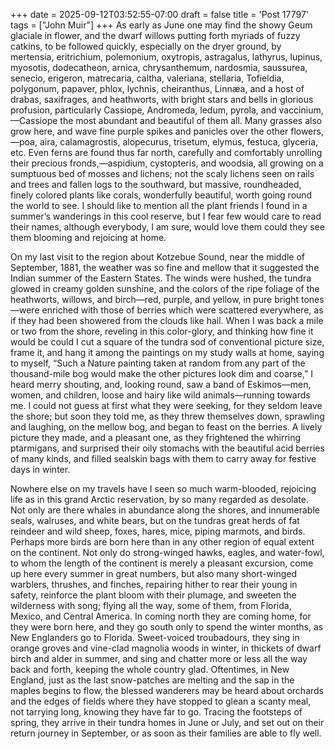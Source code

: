 +++
date = 2025-09-12T03:52:55-07:00
draft = false
title = 'Post 17797'
tags = ["John Muir"]
+++
As early as June one may find the showy Geum glaciale in flower, and the dwarf willows putting forth myriads of fuzzy catkins, to be followed quickly, especially on the dryer ground, by mertensia, eritrichium, polemonium, oxytropis, astragalus, lathyrus, lupinus, myosotis, dodecatheon, arnica, chrysanthemum, nardosmia, saussurea, senecio, erigeron, matrecaria, caltha, valeriana, stellaria, Tofieldia, polygonum, papaver, phlox, lychnis, cheiranthus, Linnæa, and a host of drabas, saxifrages, and heathworts, with bright stars and bells in glorious profusion, particularly Cassiope, Andromeda, ledum, pyrola, and vaccinium,—Cassiope the most abundant and beautiful of them all. Many grasses also grow here, and wave fine purple spikes and panicles over the other flowers,—poa, aira, calamagrostis, alopecurus, trisetum, elymus, festuca, glyceria, etc. Even ferns are found thus far north, carefully and comfortably unrolling their precious fronds,—aspidium, cystopteris, and woodsia, all growing on a sumptuous bed of mosses and lichens; not the scaly lichens seen on rails and trees and fallen logs to the southward, but massive, roundheaded, finely colored plants like corals, wonderfully beautiful, worth going round the world to see. I should like to mention all the plant friends I found in a summer’s wanderings in this cool reserve, but I fear few would care to read their names, although everybody, I am sure, would love them could they see them blooming and rejoicing at home.

On my last visit to the region about Kotzebue Sound, near the middle of September, 1881, the weather was so fine and mellow that it suggested the Indian summer of the Eastern States. The winds were hushed, the tundra glowed in creamy golden sunshine, and the colors of the ripe foliage of the heathworts, willows, and birch—red, purple, and yellow, in pure bright tones—were enriched with those of berries which were scattered everywhere, as if they had been showered from the clouds like hail. When I was back a mile or two from the shore, reveling in this color-glory, and thinking how fine it would be could I cut a square of the tundra sod of conventional picture size, frame it, and hang it among the paintings on my study walls at home, saying to myself, “Such a Nature painting taken at random from any part of the thousand-mile bog would make the other pictures look dim and coarse,” I heard merry shouting, and, looking round, saw a band of Eskimos—men, women, and children, loose and hairy like wild animals—running towards me. I could not guess at first what they were seeking, for they seldom leave the shore; but soon they told me, as they threw themselves down, sprawling and laughing, on the mellow bog, and began to feast on the berries. A lively picture they made, and a pleasant one, as they frightened the whirring ptarmigans, and surprised their oily stomachs with the beautiful acid berries of many kinds, and filled sealskin bags with them to carry away for festive days in winter.

Nowhere else on my travels have I seen so much warm-blooded, rejoicing life as in this grand Arctic reservation, by so many regarded as desolate. Not only are there whales in abundance along the shores, and innumerable seals, walruses, and white bears, but on the tundras great herds of fat reindeer and wild sheep, foxes, hares, mice, piping marmots, and birds. Perhaps more birds are born here than in any other region of equal extent on the continent. Not only do strong-winged hawks, eagles, and water-fowl, to whom the length of the continent is merely a pleasant excursion, come up here every summer in great numbers, but also many short-winged warblers, thrushes, and finches, repairing hither to rear their young in safety, reinforce the plant bloom with their plumage, and sweeten the wilderness with song; flying all the way, some of them, from Florida, Mexico, and Central America. In coming north they are coming home, for they were born here, and they go south only to spend the winter months, as New Englanders go to Florida. Sweet-voiced troubadours, they sing in orange groves and vine-clad magnolia woods in winter, in thickets of dwarf birch and alder in summer, and sing and chatter more or less all the way back and forth, keeping the whole country glad. Oftentimes, in New England, just as the last snow-patches are melting and the sap in the maples begins to flow, the blessed wanderers may be heard about orchards and the edges of fields where they have stopped to glean a scanty meal, not tarrying long, knowing they have far to go. Tracing the footsteps of spring, they arrive in their tundra homes in June or July, and set out on their return journey in September, or as soon as their families are able to fly well.
